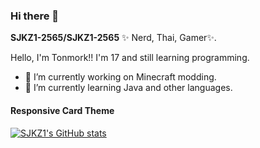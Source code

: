 ### Hi there 👋


**SJKZ1-2565/SJKZ1-2565** ✨ Nerd, Thai, Gamer✨.

Hello, I'm Tonmork!! I'm 17 and still learning programming.

- 🔭 I’m currently working on Minecraft modding.
- 🌱 I’m currently learning Java and other languages.

#### Responsive Card Theme

[![SJKZ1's GitHub stats](https://github-readme-stats.vercel.app/api?username=SJKZ1-2565\&show_icons=true\&theme=shadow_blue )](https://github.com/SJKZ1-2565/github-readme-stats)


